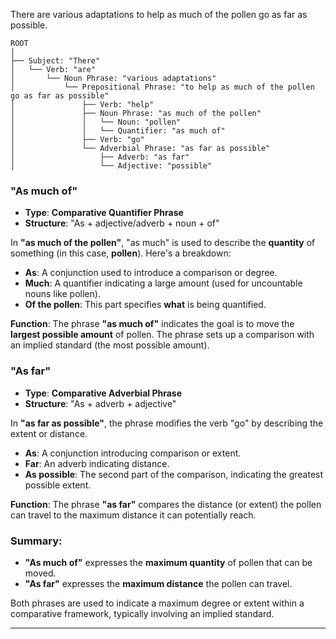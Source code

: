 There are various adaptations to help as much of the pollen go as far as possible.

```
ROOT
│
├── Subject: "There"
│   └── Verb: "are"
│       └── Noun Phrase: "various adaptations"
│           └── Prepositional Phrase: "to help as much of the pollen go as far as possible"
│               ├── Verb: "help"
│               ├── Noun Phrase: "as much of the pollen"
│               │   └── Noun: "pollen"
│               │   └── Quantifier: "as much of"
│               ├── Verb: "go"
│               └── Adverbial Phrase: "as far as possible"
│                   ├── Adverb: "as far"
│                   └── Adjective: "possible"
```

### **"As much of"**

- **Type**: **Comparative Quantifier Phrase**
- **Structure**: "As + adjective/adverb + noun + of"
  

In **"as much of the pollen"**, "as much" is used to describe the **quantity** of something (in this case, **pollen**). Here's a breakdown:
- **As**: A conjunction used to introduce a comparison or degree.
- **Much**: A quantifier indicating a large amount (used for uncountable nouns like pollen).
- **Of the pollen**: This part specifies **what** is being quantified.

**Function**: The phrase **"as much of"** indicates the goal is to move the **largest possible amount** of pollen. The phrase sets up a comparison with an implied standard (the most possible amount).

### **"As far"**

- **Type**: **Comparative Adverbial Phrase**
- **Structure**: "As + adverb + adjective"

In **"as far as possible"**, the phrase modifies the verb "go" by describing the extent or distance.
- **As**: A conjunction introducing comparison or extent.
- **Far**: An adverb indicating distance.
- **As possible**: The second part of the comparison, indicating the greatest possible extent.

**Function**: The phrase **"as far"** compares the distance (or extent) the pollen can travel to the maximum distance it can potentially reach.

### Summary:
- **"As much of"** expresses the **maximum quantity** of pollen that can be moved.
- **"As far"** expresses the **maximum distance** the pollen can travel.

Both phrases are used to indicate a maximum degree or extent within a comparative framework, typically involving an implied standard.

___